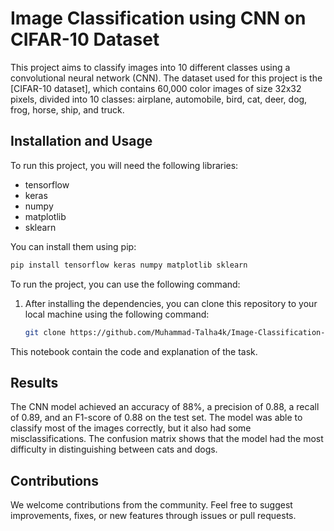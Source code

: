 # Image Classification using CNN on CIFAR-10 Dataset

This project aims to classify images into 10 different classes using a convolutional neural network (CNN). The dataset used for this project is the [CIFAR-10 dataset], which contains 60,000 color images of size 32x32 pixels, divided into 10 classes: airplane, automobile, bird, cat, deer, dog, frog, horse, ship, and truck.

## Installation and Usage

To run this project, you will need the following libraries:

- tensorflow
- keras
- numpy
- matplotlib
- sklearn

You can install them using pip:

```bash
pip install tensorflow keras numpy matplotlib sklearn
```
To run the project, you can use the following command:

1. After installing the dependencies, you can clone this repository to your local machine using the following command:
   ```bash
   git clone https://github.com/Muhammad-Talha4k/Image-Classification-CNN-CIFAR10.git

This notebook contain the code and explanation of the task.

## Results

The CNN model achieved an accuracy of 88%, a precision of 0.88, a recall of 0.89, and an F1-score of 0.88 on the test set. The model was able to classify most of the images correctly, but it also had some misclassifications. The confusion matrix shows that the model had the most difficulty in distinguishing between cats and dogs. 

## Contributions

We welcome contributions from the community. Feel free to suggest improvements, fixes, or new features through issues or pull requests.

